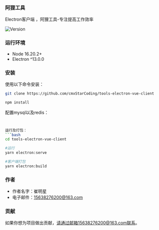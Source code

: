 ### 阿狸工具
Electron客户端 ，阿狸工具-专注提高工作效率

![Version](https://img.shields.io/badge/version-0.1.0-blue.svg)


### 运行环境
- Node 16.20.2+
- Electron ^13.0.0


### 安装

使用以下命令安装：
```bash
git clone https://github.com/cmxStarCoding/tools-electron-vue-client

npm install
```
配置mysql以及redis：
```bash


运行及打包：
```bash
cd tools-electron-vue-client

#运行
yarn electron:serve

#客户端打包
yarn electron:build
```
### 作者
- 作者名字：崔明星
- 电子邮件：15638276200@163.com

### 贡献
如果你想为项目做出贡献，请通过邮箱15638276200@163.com联系。

